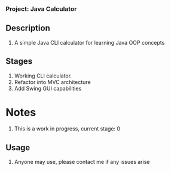 ### Project: Java Calculator

## Description
1. A simple Java CLI calculator for learning Java OOP concepts

## Stages
1. Working CLI calculator.
2. Refactor into MVC architecture
3. Add Swing GUI capabilities

# Notes
1. This is a work in progress, current stage: 0

## Usage
1. Anyone may use, please contact me if any issues arise
